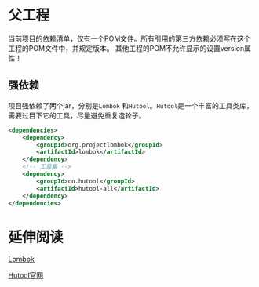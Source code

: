 # 父工程
当前项目的依赖清单，仅有一个POM文件。所有引用的第三方依赖必须写在这个工程的POM文件中，并规定版本。
其他工程的POM不允许显示的设置version属性！

## 强依赖
项目强依赖了两个jar，分别是`Lombok` 和`Hutool`。`Hutool`是一个丰富的工具类库，需要过目下它的工具，尽量避免重复造轮子。
~~~xml
<dependencies>
    <dependency>
        <groupId>org.projectlombok</groupId>
        <artifactId>lombok</artifactId>
    </dependency>
    <!-- 工具集 -->
    <dependency>
        <groupId>cn.hutool</groupId>
        <artifactId>hutool-all</artifactId>
    </dependency>
</dependencies>
~~~

# 延伸阅读
[Lombok](https://www.projectlombok.org/features/all)

[Hutool官网](https://www.hutool.cn/docs/#/)
